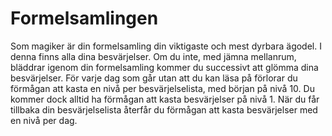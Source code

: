# Formelsamlingen

Som magiker är din formelsamling din viktigaste och mest dyrbara ägodel. I denna finns alla dina besvärjelser. 
Om du inte, med jämna mellanrum, bläddrar igenom din formelsamling kommer du successivt att glömma dina besvärjelser. 
För varje dag som går utan att du kan läsa på förlorar du förmågan att kasta en nivå per besvärjelselista, med början 
på nivå 10. Du kommer dock alltid ha förmågan att kasta besvärjelser på nivå 1. När du får tillbaka din besvärjelselista 
återfår du förmågan att kasta besvärjelser med en nivå per dag.